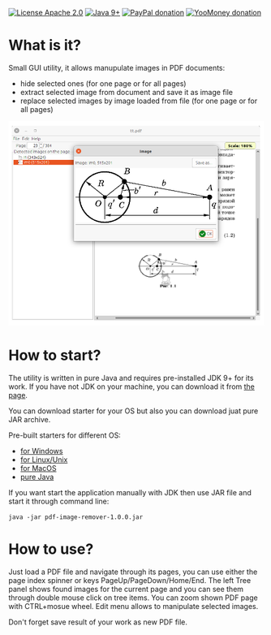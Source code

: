 [![License Apache 2.0](https://img.shields.io/badge/license-Apache%20License%202.0-green.svg)](http://www.apache.org/licenses/LICENSE-2.0)
[![Java 9+](https://img.shields.io/badge/java-9%2b-green.svg)](https://bell-sw.com/pages/downloads/#/java-11-lts)
[![PayPal donation](https://img.shields.io/badge/donation-PayPal-cyan.svg)](https://www.paypal.com/cgi-bin/webscr?cmd=_s-xclick&hosted_button_id=AHWJHJFBAWGL2)
[![YooMoney donation](https://img.shields.io/badge/donation-Yoo.money-blue.svg)](https://yoomoney.ru/to/41001158080699)


# What is it?

Small GUI utility, it allows manupulate images in PDF documents:
 - hide selected ones (for one page or for all pages)
 - extract selected image from document and save it as image file
 - replace selected images by image loaded from file (for one page or for all pages)

![screenshot](docs/screenshot.png)   

# How to start?

The utility is written in pure Java and requires pre-installed JDK 9+ for its work. If you have not JDK on your machine, you can download it from [the page](https://libericajdk.ru/pages/downloads/#/java-11-lts).

You can download starter for your OS but also you can download juat pure JAR archive.

Pre-built starters for different OS:
 - [for Windows](https://github.com/raydac/pdf-image-remover/releases/download/1.0.0/pdf-image-remover-1.0.0.exe)
 - [for Linux/Unix](https://github.com/raydac/pdf-image-remover/releases/download/1.0.0/pdf-image-remover-1.0.0.sh)
 - [for MacOS](https://github.com/raydac/pdf-image-remover/releases/download/1.0.0/pdf-image-remover_1.0.0.dmg)
 - [pure Java](https://github.com/raydac/pdf-image-remover/releases/download/1.0.0/pdf-image-remover-1.0.0.jar)

If you want start the application manually with JDK then use JAR file and start it through command line:
```
java -jar pdf-image-remover-1.0.0.jar
```

# How to use?

Just load a PDF file and navigate through its pages, you can use either the page index spinner or keys PageUp/PageDown/Home/End. The left Tree panel shows found images for the current page and you can see them through double mouse click on tree items. You can zoom shown PDF page with CTRL+mosue wheel. Edit menu allows to manipulate selected images.

Don't forget save result of your work as new PDF file.